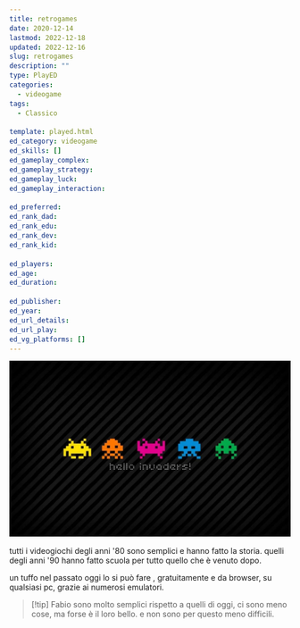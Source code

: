 ```yaml
---
title: retrogames
date: 2020-12-14
lastmod: 2022-12-18
updated: 2022-12-16
slug: retrogames
description: ""
type: PlayED
categories:
  - videogame
tags:
  - Classico

template: played.html
ed_category: videogame
ed_skills: []
ed_gameplay_complex: 
ed_gameplay_strategy: 
ed_gameplay_luck: 
ed_gameplay_interaction: 

ed_preferred: 
ed_rank_dad: 
ed_rank_edu: 
ed_rank_dev: 
ed_rank_kid: 

ed_players: 
ed_age: 
ed_duration: 

ed_publisher: 
ed_year: 
ed_url_details: 
ed_url_play: 
ed_vg_platforms: []
---
```


![](../../assets/img/played/videogame/retrogames.webp)

tutti i videogiochi degli anni '80 sono semplici e hanno fatto la storia.
quelli degli anni '90 hanno fatto scuola per tutto quello che è venuto dopo.  

un tuffo nel passato oggi lo si può fare , gratuitamente e da browser, su qualsiasi pc, grazie ai numerosi emulatori.

> [!tip] Fabio
> sono molto semplici rispetto a quelli di oggi, ci sono meno cose, ma forse è il loro bello. e non sono per questo meno difficili.


